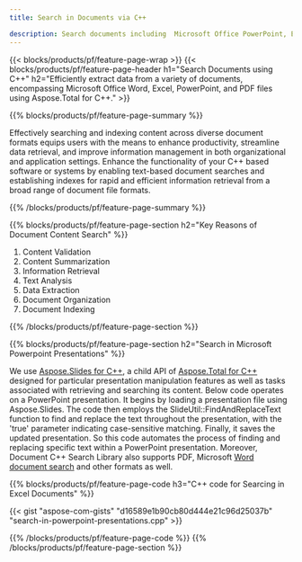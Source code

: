 ```yaml
---
title: Search in Documents via C++ 

description: Search documents including  Microsoft Office PowerPoint, Excel, Word,  PDF, and more via your C++ based application.
---
```


{{< blocks/products/pf/feature-page-wrap >}}
{{< blocks/products/pf/feature-page-header h1="Search Documents using C++" h2="Efficiently extract data from a variety of documents, encompassing Microsoft Office Word, Excel, PowerPoint, and PDF files using Aspose.Total for C++." >}}

{{% blocks/products/pf/feature-page-summary %}}

Effectively searching and indexing content across diverse document formats equips users with the means to enhance productivity, streamline data retrieval, and improve information management in both organizational and application settings. Enhance the functionality of your C++ based software or systems by enabling text-based document searches and establishing indexes for rapid and efficient information retrieval from a broad range of document file formats.

{{% /blocks/products/pf/feature-page-summary  %}}

{{% blocks/products/pf/feature-page-section  h2="Key Reasons of Document Content Search" %}}

1. Content Validation 
1. Content Summarization 
1. Information Retrieval
1. Text Analysis
1. Data Extraction 
1. Document Organization
1. Document Indexing 



{{% /blocks/products/pf/feature-page-section %}}

{{% blocks/products/pf/feature-page-section  h2="Search in Microsoft Powerpoint Presentations" %}}

We use [Aspose.Slides for C++](https://products.aspose.com/slides/cpp/), a child API of [Aspose.Total for C++](https://products.aspose.com/total/cpp/) designed for particular presentation manipulation features as well as tasks associated with retrieving and searching its content. Below code operates on a PowerPoint presentation. It begins by loading a presentation file using Aspose.Slides. The code then employs the SlideUtil::FindAndReplaceText function to find and replace the text throughout the presentation, with the 'true' parameter indicating case-sensitive matching. Finally, it saves the updated presentation. So this code automates the process of finding and replacing specific text within a PowerPoint presentation. Moreover, Document C++ Search Library also supports PDF, Microsoft [Word document search](https://products.aspose.com/total/cpp/search/word/) and other formats as well.

{{% blocks/products/pf/feature-page-code h3="C++ code for Searcing in Excel Documents" %}}

{{< gist "aspose-com-gists" "d16589e1b90cb80d444e21c96d25037b" "search-in-powerpoint-presentations.cpp" >}}

{{% /blocks/products/pf/feature-page-code  %}}
{{% /blocks/products/pf/feature-page-section %}}
